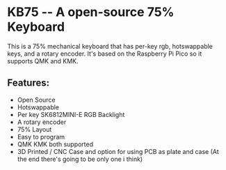 # KB75 -- A open-source 75% Keyboard
This is a 75% mechanical keyboard that has per-key rgb, hotswappable keys, and a rotary encoder. It's based on the Raspberry Pi Pico so it supports QMK and KMK.

## Features:
- Open Source
- Hotswappable
- Per key SK6812MINI-E RGB Backlight
- A rotary encoder
- 75% Layout
- Easy to program
- QMK KMK both supported
- 3D Printed / CNC Case and option for using PCB as plate and case (At the end there's going to be only one i think)

